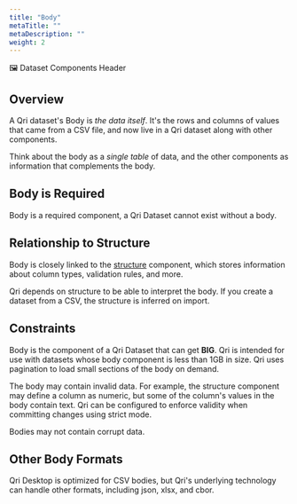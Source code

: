 ```yaml
---
title: "Body"
metaTitle: ""
metaDescription: ""
weight: 2
---
```


🖼 Dataset Components Header

## Overview

A Qri dataset's Body is *the data itself*.  It's the rows and columns of values that came from a CSV file, and now live in a Qri dataset along with other components.

Think about the body as a *single table* of data, and the other components as information that complements the body.

## Body is Required

Body is a required component, a Qri Dataset cannot exist without a body.

## Relationship to Structure

Body is closely linked to the [structure](/docs/dataset-components/structure) component, which stores information about column types, validation rules, and more.

Qri depends on structure to be able to interpret the body.  If you create a dataset from a CSV, the structure is inferred on import.  

## Constraints

Body is the component of a Qri Dataset that can get __BIG__.  Qri is intended for use with datasets whose body component is less than 1GB in size.  Qri uses pagination to load small sections of the body on demand.  

The body may contain invalid data.  For example, the structure component may define a column as numeric, but some of the column's values in the body contain text.  Qri can be configured to enforce validity when committing changes using strict mode.

Bodies may not contain corrupt data.  

## Other Body Formats

Qri Desktop is optimized for CSV bodies, but Qri's underlying technology can handle other formats, including json, xlsx, and cbor.
